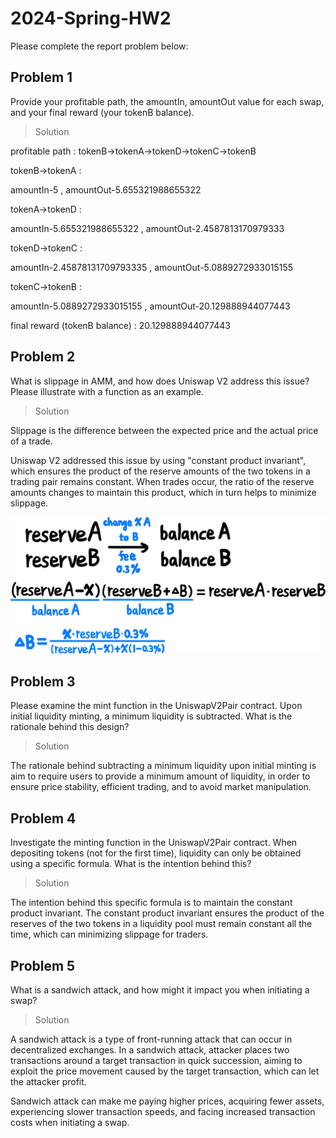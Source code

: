 # 2024-Spring-HW2

Please complete the report problem below:

## Problem 1
Provide your profitable path, the amountIn, amountOut value for each swap, and your final reward (your tokenB balance).

> Solution

profitable path : tokenB->tokenA->tokenD->tokenC->tokenB

tokenB->tokenA : 

amountIn-5 , amountOut-5.655321988655322

tokenA->tokenD : 

amountIn-5.655321988655322 , amountOut-2.4587813170979333

tokenD->tokenC : 

amountIn-2.45878131709793335 , amountOut-5.0889272933015155

tokenC->tokenB : 

amountIn-5.0889272933015155 , amountOut-20.129888944077443

final reward (tokenB balance) : 20.129888944077443


 

## Problem 2
What is slippage in AMM, and how does Uniswap V2 address this issue? Please illustrate with a function as an example.

> Solution

Slippage is the difference between the expected price and the actual price of a trade.

Uniswap V2 addressed this issue by using "constant product invariant", which ensures the product of the reserve amounts of the two tokens in a trading pair remains constant. When trades occur, the ratio of the reserve amounts changes to maintain this product, which in turn helps to minimize slippage. 

![alt text](image.png)

## Problem 3
Please examine the mint function in the UniswapV2Pair contract. Upon initial liquidity minting, a minimum liquidity is subtracted. What is the rationale behind this design?

> Solution

The rationale behind subtracting a minimum liquidity upon initial minting is aim to require users to provide a minimum amount of liquidity, in order to ensure price stability, efficient trading, and to avoid market manipulation.

## Problem 4
Investigate the minting function in the UniswapV2Pair contract. When depositing tokens (not for the first time), liquidity can only be obtained using a specific formula. What is the intention behind this?

> Solution

The intention behind this specific formula is to maintain the constant product invariant. The constant product invariant ensures the product of the reserves of the two tokens in a liquidity pool must remain constant all the time, which can minimizing slippage for traders. 

## Problem 5
What is a sandwich attack, and how might it impact you when initiating a swap?

> Solution


A sandwich attack is a type of front-running attack that can occur in decentralized exchanges. In a sandwich attack, attacker places two transactions around a target transaction in quick succession, aiming to exploit the price movement caused by the target transaction, which can let the attacker profit.

Sandwich attack can make me paying higher prices, acquiring fewer assets, experiencing slower transaction speeds, and facing increased transaction costs when initiating a swap. 
